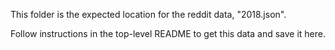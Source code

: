 This folder is the expected location for the reddit data, "2018.json".

Follow instructions in the top-level README to get this data and save it here.
